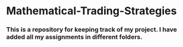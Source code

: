 # Mathematical-Trading-Strategies
### This is a repository for keeping track of my project. I have added all my assignments in different folders.
